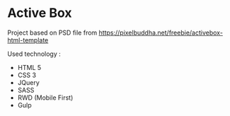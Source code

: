 # Active Box

Project based on PSD file from https://pixelbuddha.net/freebie/activebox-html-template

Used technology :
- HTML 5
- CSS 3
- JQuery
- SASS
- RWD (Mobile First)
- Gulp
